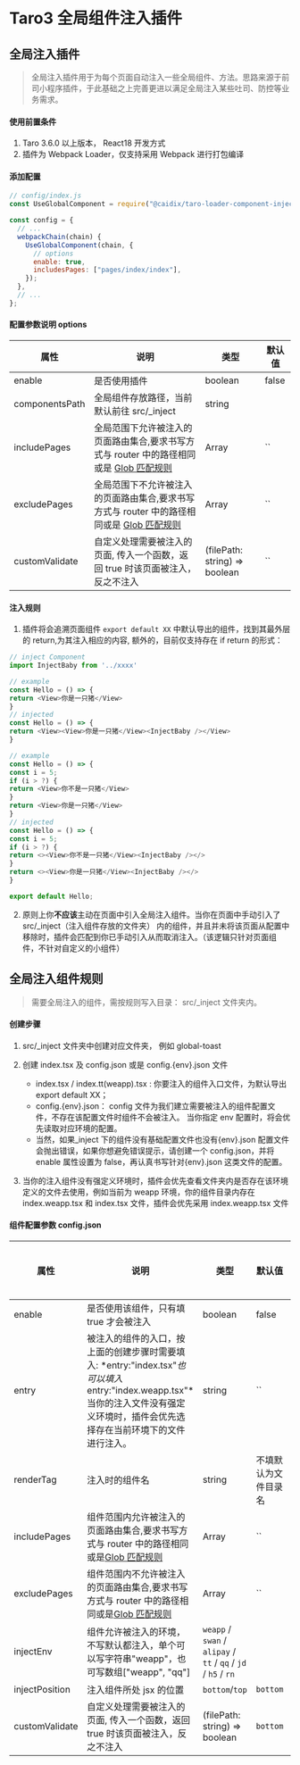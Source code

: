# Taro3 全局组件注入插件

## 全局注入插件

> 全局注入插件用于为每个页面自动注入一些全局组件、方法。思路来源于前司小程序插件，于此基础之上完善更进以满足全局注入某些吐司、防控等业务需求。

####

#### 使用前置条件

1. Taro 3.6.0 以上版本， React18 开发方式
2. 插件为 Webpack Loader，仅支持采用 Webpack 进行打包编译

#### 添加配置

```javascript
// config/index.js
const UseGlobalComponent = require("@caidix/taro-loader-component-inject");

const config = {
  // ...
  webpackChain(chain) {
    UseGlobalComponent(chain, {
      // options
      enable: true,
      includesPages: ["pages/index/index"],
    });
  },
  // ...
};
```

#### 配置参数说明 options

| 属性           | 说明                                                                                                                                 | 类型                          | 默认值 |
| -------------- | ------------------------------------------------------------------------------------------------------------------------------------ | ----------------------------- | ------ |
| enable         | 是否使用插件                                                                                                                         | boolean                       | false  |
| componentsPath | 全局组件存放路径，当前默认前往 src/\_inject                                                                                          | string                        |        |
| includePages   | 全局范围下允许被注入的页面路由集合,要求书写方式与 router 中的路径相同或是 [Glob 匹配规则](https://www.npmjs.com/package/minimatch)   | Array<string>                 | ``     |
| excludePages   | 全局范围下不允许被注入的页面路由集合,要求书写方式与 router 中的路径相同或是 [Glob 匹配规则](https://www.npmjs.com/package/minimatch) | Array<string>                 | ``     |
| customValidate | 自定义处理需要被注入的页面, 传入一个函数，返回 true 时该页面被注入，反之不注入                                                       | (filePath: string) => boolean | ``     |

#### 注入规则

1. 插件将会追溯页面组件 `export default XX` 中默认导出的组件，找到其最外层的 return,为其注入相应的内容, 额外的，目前仅支持存在 if return 的形式：

```javascript
// inject Component
import InjectBaby from '../xxxx'

// example
const Hello = () => {
return <View>你是一只猪</View>
}
// injected
const Hello = () => {
return <View><View>你是一只猪</View><InjectBaby /></View>
}

// example
const Hello = () => {
const i = 5;
if (i > ?) {
return <View>你不是一只猪</View>
}
return <View>你是一只猪</View>
}
// injected
const Hello = () => {
const i = 5;
if (i > ?) {
return <><View>你不是一只猪</View><InjectBaby /></>
}
return <><View>你是一只猪</View><InjectBaby /></>
}

export default Hello;

```

2. 原则上你**不应该**主动在页面中引入全局注入组件。当你在页面中手动引入了 src/\_inject（注入组件存放的文件夹） 内的组件，并且并未将该页面从配置中移除时，插件会匹配到你已手动引入从而取消注入。（该逻辑只针对页面组件，不针对自定义的小组件）

## 全局注入组件规则

> 需要全局注入的组件，需按规则写入目录： src/\_inject 文件夹内。

#### 创建步骤

1.  src/\_inject 文件夹中创建对应文件夹， 例如 global-toast

2.  创建 index.tsx 及 config.json 或是 config.{env}.json 文件

    - index.tsx / index.tt(weapp).tsx : 你要注入的组件入口文件，为默认导出 export default XX；
    - config.{env}.json： config 文件为我们建立需要被注入的组件配置文件，不存在该配置文件时组件不会被注入。 当你指定 env 配置时，将会优先读取对应环境的配置。
    - 当然，如果\_inject 下的组件没有基础配置文件也没有{env}.json 配置文件会抛出错误，如果你想避免错误提示，请创建一个 config.json，并将 enable 属性设置为 false，再认真书写针对{env}.json 这类文件的配置。

3.  当你的注入组件没有强定义环境时，插件会优先查看文件夹内是否存在该环境定义的文件去使用，例如当前为 weapp 环境，你的组件目录内存在 index.weapp.tsx 和 index.tsx 文件，插件会优先采用 index.weapp.tsx 文件

#### 组件配置参数 config.json

| 属性           | 说明                                                                                                                                                                               | 类型                                                           | 默认值               | 是否必填 |
| -------------- | ---------------------------------------------------------------------------------------------------------------------------------------------------------------------------------- | -------------------------------------------------------------- | -------------------- | -------- |
| enable         | 是否使用该组件，只有填 true 才会被注入                                                                                                                                             | boolean                                                        | false                | 否       |
| entry          | 被注入的组件的入口，按上面的创建步骤时需要填入: *entry:"index.tsx"*也可以填入*entry:"index.weapp.tsx"*当你的注入文件没有强定义环境时，插件会优先选择存在当前环境下的文件进行注入。 | string                                                         | ``                   | 是       |
| renderTag      | 注入时的组件名                                                                                                                                                                     | string                                                         | 不填默认为文件目录名 | 否       |
| includePages   | 组件范围内允许被注入的页面路由集合,要求书写方式与 router 中的路径相同或是[Glob 匹配规则](https://www.npmjs.com/package/minimatch)                                                  | Array<string>                                                  | ``                   | 否       |
| excludePages   | 组件范围内不允许被注入的页面路由集合,要求书写方式与 router 中的路径相同或是[Glob 匹配规则](https://www.npmjs.com/package/minimatch)                                                | Array<string>                                                  | ``                   | 否       |
| injectEnv      | 组件允许被注入的环境，不写默认都注入，单个可以写字符串"weapp"，也可写数组["weapp", "qq"]                                                                                           | `weapp` / `swan` / `alipay` / `tt` / `qq` / `jd` / `h5` / `rn` |                      | 否       |
| injectPosition | 注入组件所处 jsx 的位置                                                                                                                                                            | `bottom`/`top`                                                 | `bottom`             | 否       |
| customValidate | 自定义处理需要被注入的页面, 传入一个函数，返回 true 时该页面被注入，反之不注入                                                                                                     | (filePath: string) => boolean                                  | `bottom`             | 否       |

```

```

